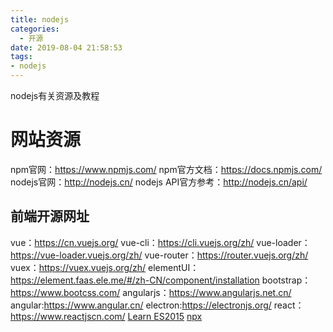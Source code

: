 ```yaml
---
title: nodejs
categories:
  - 开源
date: 2019-08-04 21:58:53
tags:
- nodejs
---
```

nodejs有关资源及教程
<!-- more -->
# 网站资源
npm官网：https://www.npmjs.com/
npm官方文档：https://docs.npmjs.com/
nodejs官网：http://nodejs.cn/
nodejs API官方参考：http://nodejs.cn/api/

## 前端开源网址
vue：https://cn.vuejs.org/
vue-cli：https://cli.vuejs.org/zh/
vue-loader：https://vue-loader.vuejs.org/zh/
vue-router：https://router.vuejs.org/zh/
vuex：https://vuex.vuejs.org/zh/
elementUI：https://element.faas.ele.me/#/zh-CN/component/installation
bootstrap：https://www.bootcss.com/
angularjs：https://www.angularjs.net.cn/
angular:https://www.angular.cn/
electron:https://electronjs.org/
react：https://www.reactjscn.com/
[Learn ES2015](https://babeljs.io/docs/en/learn/ '编译欧冠那句')
[npx](http://www.ruanyifeng.com/blog/2019/02/npx.html)